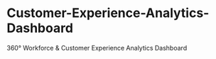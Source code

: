 # Customer-Experience-Analytics-Dashboard
360° Workforce &amp; Customer Experience Analytics Dashboard
